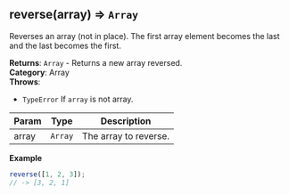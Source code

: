 <a name="reverse"></a>

## reverse(array) ⇒ <code>Array</code>
Reverses an array (not in place).
The first array element becomes the last and the last becomes the first.

**Returns**: <code>Array</code> - Returns a new array reversed.  
**Category**: Array  
**Throws**:

- <code>TypeError</code> If `array` is not array.


| Param | Type | Description |
| --- | --- | --- |
| array | <code>Array</code> | The array to reverse. |

**Example**  
```js
reverse([1, 2, 3]);
// -> [3, 2, 1]
```
